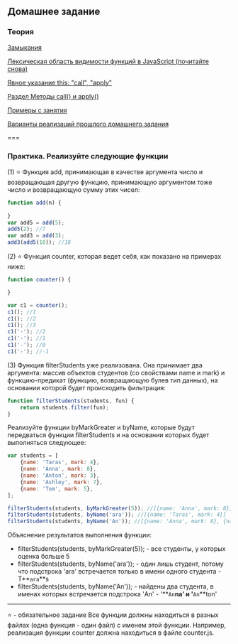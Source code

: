 ## Домашнее задание

### Теория

[Замыкания](https://learn.javascript.ru/closures)

[Лексическая область видимости функций в JavaScript (почитайте снова)](https://habrahabr.ru/post/149526/)

[Явное указание this: "call", "apply"](https://learn.javascript.ru/call-apply)

[Раздел Методы call() и apply()](http://getinstance.info/articles/javascript/call-apply-and-bind-functions/)

[Примеры с занятия](/example.js)

[Варианты реализаций прошлого домашнего задания](/example-hometask.js)

===
### Практика. Реализуйте следующие функции

(1) ⭐ Функция add, принимающая в качестве аргумента число и возвращающая другую функцию, принимающую аргументом тоже число и возвращающую сумму этих чисел:
```javascript
function add(n) {
	
}
var add5 = add(5);
add5(2); //7
var add3 = add(3);
add3(add5(10)); //18
```

(2) ⭐ Функция counter, которая ведет себя, как показано на примерах ниже:
```javascript
function counter() {

}

var c1 = counter();
c1(); //1
c1(); //2
c1(); //3
c1('-'); //2
c1('-'); //1
c1('-'); //0
c1('-'); //-1
```

(3) Функция filterStudents уже реализована. Она принимает два аргумента: массив объектов студентов (со свойствами name и mark) и функцию-предикат (функцию, возвращающую булев тип данных), на основании которой будет происходить фильтрация:
```javascript
function filterStudents(students, fun) {
	return students.filter(fun);
}
```
Реализуйте функции byMarkGreater и byName, которые будут передваться функции filterStudents и на основании которых будет выполняться следующее:
```javascript
var students = [
	{name: 'Taras', mark: 4},
	{name: 'Anna', mark: 8},
	{name: 'Anton', mark: 3},
	{name: 'Ashley', mark: 7},
	{name: 'Tom', mark: 5},
];

filterStudents(students, byMarkGreater(5)); //[{name: 'Anna', mark: 8}, {name: 'Ashley', mark: 7}];
filterStudents(students, byName('ara')); //[{name: 'Taras', mark: 4}]
filterStudents(students, byName('An')); //[{name: 'Anna', mark: 8}, {name: 'Anton', mark: 3}]
```
Объяснение результатов выполнения функции:
- filterStudents(students, byMarkGreater(5)); - все студенты, у которых оценка больше 5
- filterStudents(students, byName('ara')); - один лишь студент, потому что подстрока 'ara' встречается только в имени одного студента - T**`ara`**s
- filterStudents(students, byName('An')); - найдены два студента, в именах которых встречается подстрока 'An' - '**`An`**na' и '**`An`**ton'

___
⭐ - обязательное задание
Все функции должны находиться в разных файлах (одна функция - один файл) с именем этой функции. Например, реализация функции counter должна находиться в файле counter.js.
